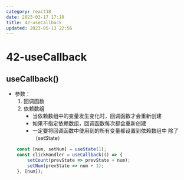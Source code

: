 ```yaml
---
category: react18
date: 2023-03-17 17:10
title: 42-useCallback
updated: 2023-05-13 22:56
---
```


# 42-useCallback

## useCallback()
- 参数：
    1. 回调函数
    2. 依赖数组
        - 当依赖数组中的变量发生变化时，回调函数才会重新创建
        - 如果不指定依赖数组，回调函数每次都会重新创建
        - 一定要将回调函数中使用到的所有变量都设置到依赖数组中
            除了（setState）

```jsx
    const [num, setNum] = useState(1);
    const clickHandler = useCallback(() => {
        setCount(prevState => prevState + num);
        setNum(prevState => num + 1);
    }, [num]);
```